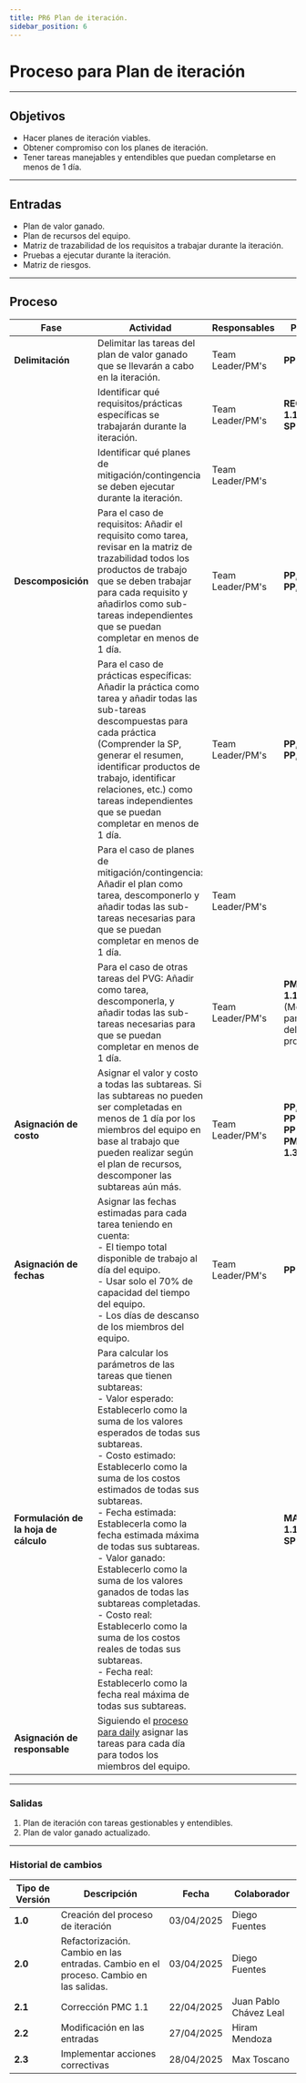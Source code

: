```yaml
---
title: PR6 Plan de iteración.
sidebar_position: 6
---
```


# Proceso para Plan de iteración

---

## Objetivos

- Hacer planes de iteración viables.
- Obtener compromiso con los planes de iteración.
- Tener tareas manejables y entendibles que puedan completarse en menos de 1 día.

---

## Entradas

- Plan de valor ganado.
- Plan de recursos del equipo.
- Matriz de trazabilidad de los requisitos a trabajar durante la iteración.
- Pruebas a ejecutar durante la iteración.
- Matriz de riesgos.

---

## Proceso

| Fase | Actividad | Responsables | Práctica |
|------|-----------|--------------|------------------|
| **Delimitación** | Delimitar las tareas del plan de valor ganado que se llevarán a cabo en la iteración. | Team Leader/PM's | **PP SP 1.1**|
|   | Identificar qué requisitos/prácticas específicas se trabajarán durante la iteración.  | Team Leader/PM's  |  **REQM, SP 1.1, REQM, SP 1.2** |
|   | Identificar qué planes de mitigación/contingencia se deben ejecutar durante la iteración.  | Team Leader/PM's  |        |
| **Descomposición**  | Para el caso de requisitos: Añadir el requisito como tarea, revisar en la matriz de trazabilidad todos los productos de trabajo que se deben trabajar para cada requisito y añadirlos como sub-tareas independientes que se puedan completar en menos de 1 día.  | Team Leader/PM's  | **PP, SP 2.1, PP, SP 3.1**  |
|   | Para el caso de prácticas específicas: Añadir la práctica como tarea y añadir todas las sub-tareas descompuestas para cada práctica (Comprender la SP, generar el resumen, identificar productos de trabajo, identificar relaciones, etc.) como tareas independientes que se puedan completar en menos de 1 día. | Team Leader/PM's  | **PP, SP 1.2, PP, SP 2.3**  |
|   | Para el caso de planes de mitigación/contingencia: Añadir el plan como tarea, descomponerlo y añadir todas las sub-tareas necesarias para que se puedan completar en menos de 1 día.| Team Leader/PM's  |   |
|   | Para el caso de otras tareas del PVG: Añadir como tarea, descomponerla, y añadir todas las sub-tareas necesarias para que se puedan completar en menos de 1 día. | Team Leader/PM's |  **PMC, SP 1.1** (Monitorear parámetros del proyecto) |
| **Asignación de costo**  | Asignar el valor y costo a todas las subtareas. Si las subtareas no pueden ser completadas en menos de 1 día por los miembros del equipo en base al trabajo que pueden realizar según el plan de recursos, descomponer las subtareas aún más.  | Team Leader/PM's | **PP, SP 2.2, PP SP 2.4, PP SP 2.1, PMC SP 1.3**  |
| **Asignación de fechas**  | Asignar las fechas estimadas para cada tarea teniendo en cuenta: <br/>- El tiempo total disponible de trabajo al día del equipo. <br/>- Usar solo el 70% de capacidad del tiempo del equipo. <br/>- Los días de descanso de los miembros del equipo. | Team Leader/PM's | **PP SP 2.2**  |
| **Formulación de la hoja de cálculo** | Para calcular los parámetros de las tareas que tienen subtareas: <br/>- Valor esperado: Establecerlo como la suma de los valores esperados de todas sus subtareas. <br/>- Costo estimado: Establecerlo como la suma de los costos estimados de todas sus subtareas. <br/>- Fecha estimada: Establecerla como la fecha estimada máxima de todas sus subtareas. <br/>- Valor ganado: Establecerlo como la suma de los valores ganados de todas las subtareas completadas. <br/> - Costo real: Establecerlo como la suma de los costos reales de todas sus subtareas. <br/>- Fecha real: Establecerlo como la fecha real máxima de todas sus subtareas. |      | **MA, SP 1.1, MA, SP 2.1**    |
| **Asignación de responsable**  | Siguiendo el [proceso para daily](/docs/procesos/PR3-dailys) asignar las tareas para cada día para todos los miembros del equipo. |   |   |

---

### Salidas

1. Plan de iteración con tareas gestionables y entendibles.
2. Plan de valor ganado actualizado.

---

### Historial de cambios

| **Tipo de Versión** | **Descripción**                               | **Fecha** | **Colaborador**                 |
| ------------------- | --------------------------------------------- | --------- | ------------------------------- |
| **1.0**             | Creación del proceso de iteración   | 03/04/2025  | Diego Fuentes|
| **2.0**             | Refactorización. Cambio en las entradas. Cambio en el proceso. Cambio en las salidas.   | 03/04/2025  | Diego Fuentes|
| **2.1** | Corrección PMC 1.1 | 22/04/2025 | Juan Pablo Chávez Leal|
| **2.2** | Modificación en las entradas | 27/04/2025 | Hiram Mendoza|
| **2.3** |  Implementar acciones correctivas        |  28/04/2025   |  Max Toscano  |
